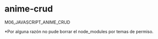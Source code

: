 # anime-crud
M06_JAVASCRIPT_ANIME_CRUD

*Por alguna razón no pude borrar el node_modules por temas de permiso.
